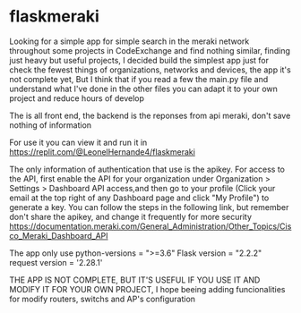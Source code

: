 # flaskmeraki


Looking for a simple app for simple search in the meraki network throughout some projects in CodeExchange and find nothing similar, finding just heavy but useful projects, I decided build the simplest app just for check the fewest things of organizations, networks and devices, the app it's not complete yet, But I think that if you read a few the main.py file and understand what I've done in the other files you can adapt it to your own project and reduce hours of develop

The is all front end, the backend is the reponses from api meraki, don't save nothing of information

For use it you can view it and run it in https://replit.com/@LeonelHernande4/flaskmeraki

The only information of authentication that use is the apikey. For access to the API, first enable the API for your organization under Organization > Settings > Dashboard API access,and then go to your profile (Click your email at the top right of any Dashboard page and click "My Profile") to generate a key. You can follow the steps in the following link, but remember don't share the apikey, and change it frequently for more security
https://documentation.meraki.com/General_Administration/Other_Topics/Cisco_Meraki_Dashboard_API


The app only use 
python-versions = ">=3.6"
Flask version = "2.2.2"
request version = '2.28.1'


THE APP IS NOT COMPLETE, BUT IT'S USEFUL IF YOU USE IT AND MODIFY IT FOR YOUR OWN PROJECT, I hope beeing adding funcionalities for modify routers, switchs and AP's configuration
